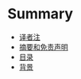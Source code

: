 # Summary

* [译者注](README.md)
* [摘要和免责声明](abstract.md)
* [目录](table-of-contents.md)
* [背景](backgroud.md)

